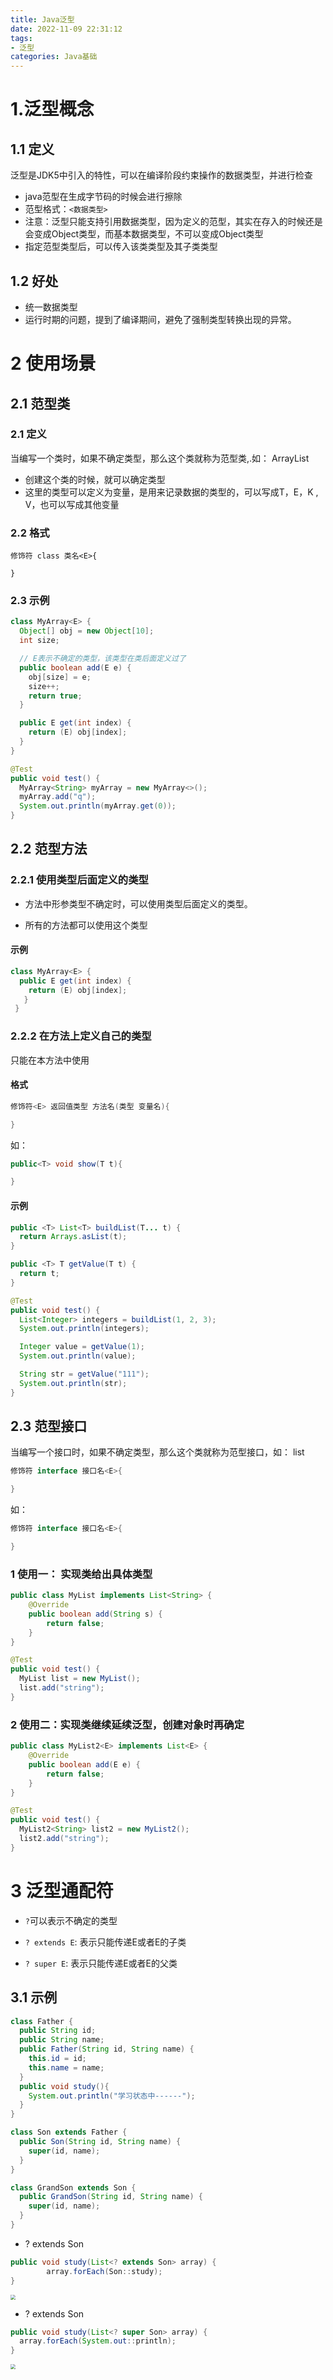 ```yaml
---
title: Java泛型
date: 2022-11-09 22:31:12
tags: 
- 泛型
categories: Java基础
---
```


# 1.泛型概念

## 1.1 定义

泛型是JDK5中引入的特性，可以在编译阶段约束操作的数据类型，并进行检查

- java范型在生成字节码的时候会进行擦除
- 范型格式：`<数据类型>`
- 注意：泛型只能支持引用数据类型，因为定义的范型，其实在存入的时候还是会变成Object类型，而基本数据类型，不可以变成Object类型
- 指定范型类型后，可以传入该类类型及其子类类型

## 1.2 好处

- 统一数据类型
- 运行时期的问题，提到了编译期间，避免了强制类型转换出现的异常。

# 2 使用场景

## 2.1 范型类

### 2.1 定义

当编写一个类时，如果不确定类型，那么这个类就称为范型类,.如： ArrayList

- 创建这个类的时候，就可以确定类型
- 这里的类型可以定义为变量，是用来记录数据的类型的，可以写成T，E，K , V，也可以写成其他变量

### 2.2 格式

```
修饰符 class 类名<E>{

}
```

### 2.3 示例

```java
class MyArray<E> {
  Object[] obj = new Object[10];
  int size;

  // E表示不确定的类型，该类型在类后面定义过了
  public boolean add(E e) {
    obj[size] = e;
    size++;
    return true;
  }

  public E get(int index) {
    return (E) obj[index];
  }
}
```

```java
@Test
public void test() {
  MyArray<String> myArray = new MyArray<>();
  myArray.add("q");
  System.out.println(myArray.get(0));
}
```



## 2.2 范型方法

### 2.2.1 使用类型后面定义的类型

- 方法中形参类型不确定时，可以使用类型后面定义的类型。

- 所有的方法都可以使用这个类型

#### 示例

```java
class MyArray<E> {    
  public E get(int index) {
    return (E) obj[index];
   }
 }
```



### 2.2.2 **在方法上定义自己的类型**

只能在本方法中使用

#### 格式

```java
修饰符<E> 返回值类型 方法名(类型 变量名){

}
```

如：

```java
public<T> void show(T t){

}
```

#### 示例

```java
public <T> List<T> buildList(T... t) {
  return Arrays.asList(t);
}

public <T> T getValue(T t) {
  return t;
}
```

```java
@Test
public void test() {
  List<Integer> integers = buildList(1, 2, 3);
  System.out.println(integers);

  Integer value = getValue(1);
  System.out.println(value);

  String str = getValue("111");
  System.out.println(str);
}
```



## 2.3 范型接口

当编写一个接口时，如果不确定类型，那么这个类就称为范型接口，如： list

```java
修饰符 interface 接口名<E>{

}
```

如：

```java
修饰符 interface 接口名<E>{

}
```

### 1 使用一： 实现类给出具体类型

```java
public class MyList implements List<String> {
    @Override
    public boolean add(String s) {
        return false;
    }
}
```

```java
@Test
public void test() {
  MyList list = new MyList();
  list.add("string");
}
```



### 2 使用二：实现类继续延续泛型，创建对象时再确定

```java
public class MyList2<E> implements List<E> {
    @Override
    public boolean add(E e) {
        return false;
    }
}
```

```java
@Test
public void test() {
  MyList2<String> list2 = new MyList2();
  list2.add("string");
}
```

# 3 泛型通配符

- `?`可以表示不确定的类型

- `? extends E`: 表示只能传递E或者E的子类

- `? super E`: 表示只能传递E或者E的父类

## 3.1 示例

```java
class Father {
  public String id;
  public String name;
  public Father(String id, String name) {
    this.id = id;
    this.name = name;
  }
  public void study(){
    System.out.println("学习状态中------");
  }
}

class Son extends Father {
  public Son(String id, String name) {
    super(id, name);
  }
}

class GrandSon extends Son {
  public GrandSon(String id, String name) {
    super(id, name);
  }
}
```

- ? extends Son

```java
public void study(List<? extends Son> array) {
        array.forEach(Son::study);
}
```



<img src="https://tva1.sinaimg.cn/large/008vxvgGly1h80c7s1nt7j30p20cmgmq.jpg" style="zoom:50%;" />

- ? extends Son

```java
public void study(List<? super Son> array) {
  array.forEach(System.out::println);
}
```

<img src="https://tva1.sinaimg.cn/large/008vxvgGly1h80cw8fu3wj30p00bumy2.jpg" style="zoom:50%;" />



